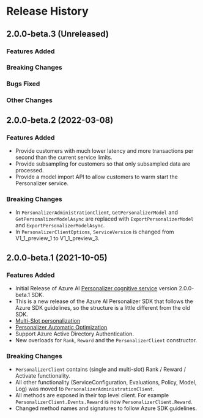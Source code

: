 # Release History

## 2.0.0-beta.3 (Unreleased)

### Features Added

### Breaking Changes

### Bugs Fixed

### Other Changes

## 2.0.0-beta.2 (2022-03-08)

### Features Added
- Provide customers with much lower latency and more transactions per second than the current service limits.
- Provide subsampling for customers so that only subsampled data are processed.
- Provide a model import API to allow customers to warm start the Personalizer service.

### Breaking Changes
- In `PersonalizerAdministrationClient`, `GetPersonalizerModel` and `GetPersonalizerModelAsync` are replaced with `ExportPersonalizerModel` and `ExportPersonalizerModelAsync`.
- In `PersonalizerClientOptions`, `ServiceVersion` is changed from V1_1_preview_1 to V1_1_preview_3.

## 2.0.0-beta.1 (2021-10-05)

### Features Added
- Initial Release of Azure AI [Personalizer cognitive service](https://learn.microsoft.com/azure/cognitive-services/personalizer/) version 2.0.0-beta.1 SDK.
- This is a new release of the Azure AI Personalizer SDK that follows the Azure SDK guidelines, so the structure is a little different from the old SDK.
- [Multi-Slot personalization](https://learn.microsoft.com/azure/cognitive-services/personalizer/how-to-multi-slot?pivots=programming-language-csharp)
- [Personalizer Automatic Optimization](https://learn.microsoft.com/azure/cognitive-services/personalizer/concept-auto-optimization)
- Support Azure Active Directory Authentication.
- New overloads for `Rank`, `Reward` and the `PersonalizerClient` constructor.

### Breaking Changes
- `PersonalizerClient` contains (single and multi-slot) Rank / Reward / Activate functionality.
- All other functionality (ServiceConfiguration, Evaluations, Policy, Model, Log) was moved to `PersonalizerAdministrationClient`.
- All methods are exposed in their top level client. For example `PersonalizerClient.Events.Reward` is now `PersonalizerClient.Reward`.
- Changed method names and signatures to follow Azure SDK guidelines.
